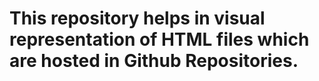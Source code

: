 # This repository helps in visual representation of HTML files which are hosted in Github Repositories.
